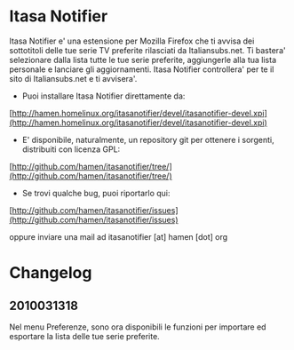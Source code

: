 Itasa Notifier
==============
Itasa Notifier e' una estensione per Mozilla Firefox che ti avvisa dei
sottotitoli delle tue serie TV preferite rilasciati da
Italiansubs.net. Ti bastera' selezionare dalla lista tutte le tue
serie preferite, aggiungerle alla tua lista personale e lanciare gli
aggiornamenti. Itasa Notifier controllera' per te il sito di
Italiansubs.net  e ti avvisera'.

* Puoi installare Itasa Notifier direttamente da:

[http://hamen.homelinux.org/itasanotifier/devel/itasanotifier-devel.xpi](http://hamen.homelinux.org/itasanotifier/devel/itasanotifier-devel.xpi)

* E' disponibile, naturalmente, un repository git per ottenere i
sorgenti, distribuiti con licenza GPL:

[http://github.com/hamen/itasanotifier/tree/](http://github.com/hamen/itasanotifier/tree/)


* Se trovi qualche bug, puoi riportarlo qui:

[http://github.com/hamen/itasanotifier/issues](http://github.com/hamen/itasanotifier/issues)

oppure inviare una mail ad itasanotifier [at] hamen [dot] org


Changelog
=========

2010031318
----------
Nel menu Preferenze, sono ora disponibili le funzioni per importare
ed esportare la lista delle tue serie preferite.

